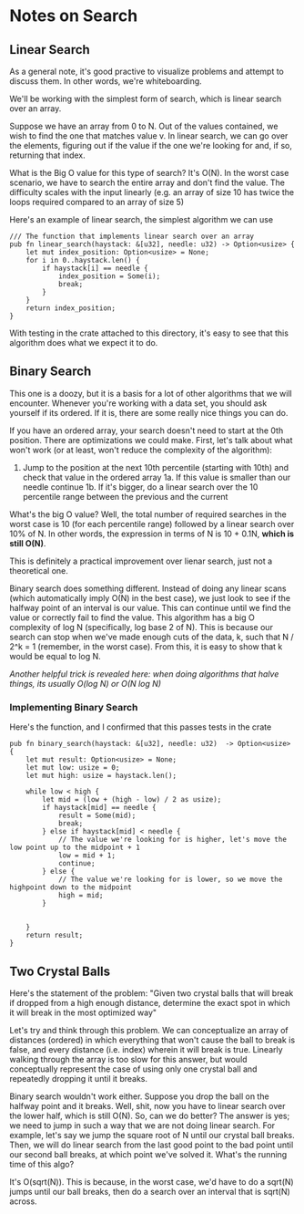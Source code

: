 # Notes on Search
## Linear Search 
As a general note, it's good practive to visualize problems and attempt to discuss them. In other words, we're whiteboarding.

We'll be working with the simplest form of search, which is linear search over an array. 

Suppose we have an array from 0 to N. Out of the values contained, we wish to find the one that matches value v. In linear search,
we can go over the elements, figuring out if the value if the one we're looking for and, if so, returning that index. 

What is the Big O value for this type of search? It's O(N). In the worst case scenario, we have to search the entire array and don't find the value. The difficulty scales with the input linearly (e.g. an array of size 10 has twice the loops required compared to an array of size 5)

Here's an example of linear search, the simplest algorithm we can use
``` 
/// The function that implements linear search over an array
pub fn linear_search(haystack: &[u32], needle: u32) -> Option<usize> {
    let mut index_position: Option<usize> = None;
    for i in 0..haystack.len() {
        if haystack[i] == needle {
            index_position = Some(i);
            break;
        } 
    }
    return index_position;
}
```

With testing in the crate attached to this directory, it's easy to see that this algorithm does what we expect it to do.

## Binary Search
This one is a doozy, but it is a basis for a lot of other algorithms that we will encounter. 
Whenever you're working with a data set, you should ask yourself if its ordered. If it is, there are some really nice things you can do. 

If you have an ordered array, your search doesn't need to start at the 0th position. There are optimizations we could make. 
First, let's talk about what won't work (or at least, won't reduce the complexity of the algorithm):
1. Jump to the position at the next 10th percentile (starting with 10th) and check that value in the ordered array
1a. If this value is smaller than our needle continue
1b. If it's bigger, do a linear search over the 10 percentile range between the previous and the current

What's the big O value? Well, the total number of required searches in the worst case is 10 (for each percentile range) followed by a linear search over 10% of N. In other words,
the expression in terms of N is 10 + 0.1N, **which is still O(N)**. 

This is definitely a practical improvement over lienar search, just not a theoretical one. 

Binary search does something different. Instead of doing any linear scans (which automatically imply O(N) in the best case), we just look to see if the halfway point of an interval
is our value. This can continue until we find the value or correctly fail to find the value. 
This algorithm has a big O complexity of log N (specifically, log base 2 of N). This is because our search can stop when we've made enough cuts of the data, k, such that N / 2^k = 1 (remember, in the worst case). From this, it is easy to show that k would be equal to log N.

*Another helpful trick is revealed here: when doing algorithms that halve things, its usually O(log N) or O(N log N)*

### Implementing Binary Search
Here's the function, and I confirmed that this passes tests in the crate
```
pub fn binary_search(haystack: &[u32], needle: u32)  -> Option<usize> {
    let mut result: Option<usize> = None;
    let mut low: usize = 0;
    let mut high: usize = haystack.len();

    while low < high {
        let mid = (low + (high - low) / 2 as usize);
        if haystack[mid] == needle {
            result = Some(mid);
            break;
        } else if haystack[mid] < needle {
            // The value we're looking for is higher, let's move the low point up to the midpoint + 1
            low = mid + 1;
            continue;
        } else {
            // The value we're looking for is lower, so we move the highpoint down to the midpoint
            high = mid;
        }


    }
    return result;
}
```

## Two Crystal Balls
Here's the statement of the problem:
"Given two crystal balls that will break if dropped from a high enough distance, determine the exact spot in which it will break in the most optimized way"

Let's try and think through this problem. We can conceptualize an array of distances (ordered) in which everything that won't cause the ball to break is false, and every
distance (i.e. index) wherein it will break is true. Linearly walking through the array is too slow for this answer, but would conceptually represent the case of using
only one crystal ball and repeatedly dropping it until it breaks. 

Binary search wouldn't work either. Suppose you drop the ball on the halfway point and it breaks. Well, shit, now you have to linear search over the lower half, which is still O(N). 
So, can we do better? The answer is yes; we need to jump in such a way that we are not doing linear search. For example, let's say we jump the square root of N until our 
crystal ball breaks. Then, we will do linear search from the last good point to the bad point until our second ball breaks, at which point we've solved it. What's the running time of this algo?

It's O(sqrt(N)). This is because, in the worst case, we'd have to do a sqrt(N) jumps until our ball breaks, then do a search over an interval that is sqrt(N) across.

